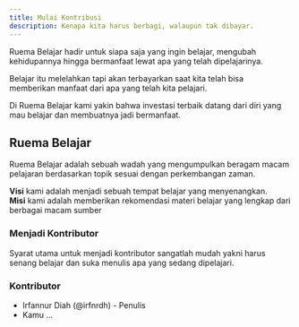 ```yaml
---
title: Mulai Kontribusi
description: Kenapa kita harus berbagi, walaupun tak dibayar.
---
```


Ruema Belajar hadir untuk siapa saja yang ingin belajar, mengubah kehidupannya hingga bermanfaat lewat apa yang telah dipelajarinya.

Belajar itu melelahkan tapi akan terbayarkan saat kita telah bisa memberikan manfaat dari apa yang telah kita pelajari.

Di Ruema Belajar kami yakin bahwa investasi terbaik datang dari diri yang mau belajar dan membuatnya jadi bermanfaat.

## Ruema Belajar

Ruema Belajar adalah sebuah wadah yang mengumpulkan beragam macam pelajaran berdasarkan topik sesuai dengan perkembangan zaman. 

**Visi** kami adalah menjadi sebuah tempat belajar yang menyenangkan.  
**Misi** kami adalah memberikan rekomendasi materi belajar yang lengkap dari berbagai macam sumber

### Menjadi Kontributor

Syarat utama untuk menjadi kontributor sangatlah mudah yakni harus senang belajar dan suka menulis apa yang sedang dipelajari.

### Kontributor

- Irfannur Diah (@irfnrdh) - Penulis
- Kamu ...
